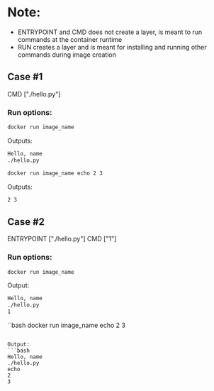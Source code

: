 # Note:
- ENTRYPOINT and CMD does not create a layer, is meant to run commands at the container runtime
- RUN creates a layer and is meant for installing and running other commands during image creation

## Case #1
CMD ["./hello.py"]

### Run options:
```bash
docker run image_name 
```
Outputs: 
```bash
Hello, name
./hello.py
```

```bash
docker run image_name echo 2 3
```

Outputs: 
```bash
2 3
```


## Case #2
ENTRYPOINT ["./hello.py"]
CMD ["1"]
### Run options:
```bash
docker run image_name 
```
Output:
```bash
Hello, name
./hello.py
1
````

``bash
docker run image_name echo 2 3
```

Output:
```bash
Hello, name
./hello.py
echo
2
3
```
